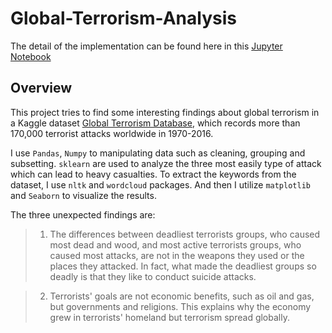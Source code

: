 # Global-Terrorism-Analysis
The detail of the implementation can be found here in this [Jupyter Notebook](../Global-Terrorism-Analysis.ipynb)

## Overview 
This project tries to find some interesting findings about global terrorism in a Kaggle dataset [Global Terrorism Database](https://www.kaggle.com/START-UMD/gtd), which records more than 170,000 terrorist attacks worldwide in 1970-2016.   

I use `Pandas`, `Numpy` to manipulating data such as cleaning, grouping and subsetting. `sklearn` are used to analyze the three most easily type of attack which can lead to heavy casualties.  To extract the keywords from the dataset, I use  `nltk`  and `wordcloud` packages.  And then I utilize `matplotlib` and `Seaborn` to visualize the results.
 

The three unexpected findings are:
> 1. The differences between deadliest terrorists groups, who caused most dead and wood, and most active terrorists groups, who caused most attacks, are not in the weapons they used or the places they attacked. In fact, what made the deadliest groups so deadly is that they like to conduct suicide attacks.

> 2. Terrorists' goals are not economic benefits, such as oil and gas, but governments and religions. This explains why the economy grew in terrorists' homeland but terrorism spread globally.




